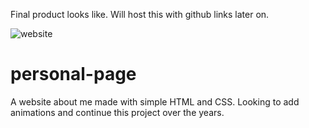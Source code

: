 Final product looks like. Will host this with github links later on.

![website](https://user-images.githubusercontent.com/36686123/113449695-67dbc680-93cc-11eb-8b2e-d8754be5b011.JPG)


# personal-page
A website about me made with simple HTML and CSS. Looking to add animations and continue this project over the years.
